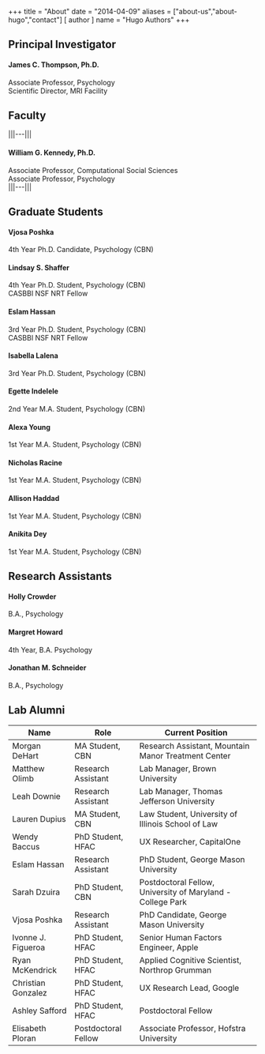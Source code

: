 +++
title = "About"
date = "2014-04-09"
aliases = ["about-us","about-hugo","contact"]
[ author ]
  name = "Hugo Authors"
+++


## Principal Investigator

#### James C. Thompson, Ph.D.

Associate Professor, Psychology  
Scientific Director, MRI Facility  



## Faculty

|||---|||

#### William G. Kennedy, Ph.D.
Associate Professor, Computational Social Sciences  
Associate Professor, Psychology  
|||---|||

## Graduate Students

#### Vjosa Poshka
4th Year Ph.D. Candidate, Psychology (CBN)  

#### Lindsay S. Shaffer
4th Year Ph.D. Student, Psychology (CBN)  
CASBBI NSF NRT Fellow  

#### Eslam Hassan
3rd Year Ph.D. Student, Psychology (CBN)  
CASBBI NSF NRT Fellow  

#### Isabella Lalena
3rd Year Ph.D. Student, Psychology (CBN)  

#### Egette Indelele
2nd Year M.A. Student, Psychology (CBN)  

#### Alexa Young
1st Year M.A. Student, Psychology (CBN)  

#### Nicholas Racine
1st Year M.A. Student, Psychology (CBN)  

#### Allison Haddad
1st Year M.A. Student, Psychology (CBN)  

#### Anikita Dey
1st Year M.A. Student, Psychology (CBN)  

## Research Assistants

#### Holly Crowder
B.A., Psychology  

#### Margret Howard
4th Year, B.A. Psychology  

#### Jonathan M. Schneider
B.A., Psychology  



## Lab Alumni

Name    |    Role    |   Current Position
--------|------------|--------------------
Morgan DeHart | MA Student, CBN | Research Assistant, Mountain Manor Treatment Center
Matthew Olimb | Research Assistant | Lab Manager, Brown University
Leah Downie | Research Assistant | Lab Manager, Thomas Jefferson University
Lauren Dupius | MA Student, CBN | Law Student, University of Illinois School of Law
Wendy Baccus | PhD Student, HFAC | UX Researcher, CapitalOne
Eslam Hassan | Research Assistant | PhD Student, George Mason University
Sarah Dzuira | PhD Student, CBN | Postdoctoral Fellow, University of Maryland - College Park
Vjosa Poshka | Research Assistant | PhD Candidate, George Mason University
Ivonne J. Figueroa | PhD Student, HFAC | Senior Human Factors Engineer, Apple
Ryan McKendrick | PhD Student, HFAC | Applied Cognitive Scientist, Northrop Grumman
Christian Gonzalez | PhD Student, HFAC | UX Research Lead, Google
Ashley Safford | PhD Student, HFAC | Postdoctoral Fellow
Elisabeth Ploran | Postdoctoral Fellow | Associate Professor, Hofstra University
